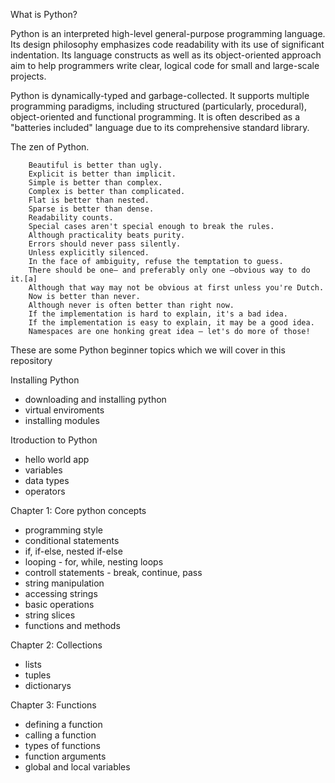 What is Python?

Python is an interpreted high-level general-purpose programming language. Its design philosophy emphasizes code readability with its use of significant indentation. Its language constructs as well as its object-oriented approach aim to help programmers write clear, logical code for small and large-scale projects.

Python is dynamically-typed and garbage-collected. It supports multiple programming paradigms, including structured (particularly, procedural), object-oriented and functional programming. It is often described as a "batteries included" language due to its comprehensive standard library.


The zen of Python.



        Beautiful is better than ugly.
        Explicit is better than implicit.
        Simple is better than complex.
        Complex is better than complicated.
        Flat is better than nested.
        Sparse is better than dense.
        Readability counts.
        Special cases aren't special enough to break the rules.
        Although practicality beats purity.
        Errors should never pass silently.
        Unless explicitly silenced.
        In the face of ambiguity, refuse the temptation to guess.
        There should be one– and preferably only one –obvious way to do it.[a]
        Although that way may not be obvious at first unless you're Dutch.
        Now is better than never.
        Although never is often better than right now.
        If the implementation is hard to explain, it's a bad idea.
        If the implementation is easy to explain, it may be a good idea.
        Namespaces are one honking great idea – let's do more of those!


These are some Python beginner topics which we will cover in this repository

Installing Python
 - downloading and installing python
 - virtual enviroments
 - installing modules

Itroduction to Python
 - hello world app
 - variables
 - data types
 - operators

Chapter 1: Core python concepts
 - programming style
 - conditional statements
 - if, if-else, nested if-else
 - looping - for, while, nesting loops
 - controll statements - break, continue, pass
 - string manipulation
 - accessing strings
 - basic operations
 - string slices
 - functions and methods

Chapter 2: Collections
 - lists
 - tuples
 - dictionarys

Chapter 3: Functions
 - defining a function
 - calling a function
 - types of functions
 - function arguments
 - global and local variables